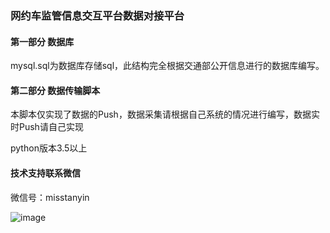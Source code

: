 ### 网约车监管信息交互平台数据对接平台

#### 第一部分 数据库

mysql.sql为数据库存储sql，此结构完全根据交通部公开信息进行的数据库编写。

#### 第二部分 数据传输脚本

本脚本仅实现了数据的Push，数据采集请根据自己系统的情况进行编写，数据实时Push请自己实现

python版本3.5以上

#### 技术支持联系微信

微信号：misstanyin

![image](https://bj.bcebos.com/v1/dachefile/webimages/wximg.jpg)